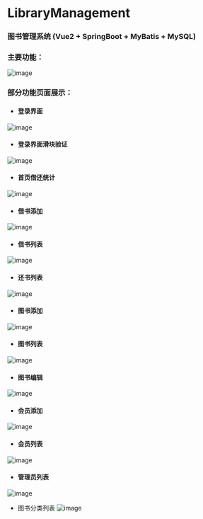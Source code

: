 # LibraryManagement
### 图书管理系统 (Vue2 + SpringBoot + MyBatis + MySQL)
 
### 主要功能：
![image](readmeImages/functions.png)

### 部分功能页面展示：
* #### 登录界面
![image](readmeImages/login.png)
* #### 登录界面滑块验证
![image](readmeImages/check.png)
* #### 首页借还统计
![image](readmeImages/chart.png)
* #### 借书添加
![image](readmeImages/borrowAdd.png)
* #### 借书列表
![image](readmeImages/borrowList.png)
* #### 还书列表
![image](readmeImages/returnsList.png)
* #### 图书添加
![image](readmeImages/bookAdd.png)
* #### 图书列表
![image](readmeImages/bookList.png)
* #### 图书编辑
![image](readmeImages/bookEdit.png)
* #### 会员添加
![image](readmeImages/userAdd.png)
* #### 会员列表
![image](readmeImages/userList.png)
* #### 管理员列表
![image](readmeImages/adminList.png)
* 图书分类列表
![image](readmeImages/categoryList.png)



